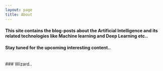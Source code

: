 ```yaml
---
layout: page
title: About
---
```


#### This site contains the blog-posts about the Artificial Intelligence and its related technologies like Machine learning and Deep Learning etc..

#### Stay tuned for the upcoming interesting content..

<br>
### Wizard..
